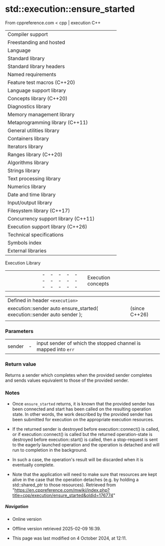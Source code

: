 # std::execution::ensure_started

From cppreference.com
< cpp‎ | execution
C++

|  |  |  |  |  |
| --- | --- | --- | --- | --- |
| Compiler support | | | | |
| Freestanding and hosted | | | | |
| Language | | | | |
| Standard library | | | | |
| Standard library headers | | | | |
| Named requirements | | | | |
| Feature test macros (C++20) | | | | |
| Language support library | | | | |
| Concepts library (C++20) | | | | |
| Diagnostics library | | | | |
| Memory management library | | | | |
| Metaprogramming library (C++11) | | | | |
| General utilities library | | | | |
| Containers library | | | | |
| Iterators library | | | | |
| Ranges library (C++20) | | | | |
| Algorithms library | | | | |
| Strings library | | | | |
| Text processing library | | | | |
| Numerics library | | | | |
| Date and time library | | | | |
| Input/output library | | | | |
| Filesystem library (C++17) | | | | |
| Concurrency support library (C++11) | | | | |
| Execution support library (C++26) | | | | |
| Technical specifications | | | | |
| Symbols index | | | | |
| External libraries | | | | |

Execution Library

|  |  |  |  |  |  |  |  |  |  |  |  |  |  |  |  |  |  |  |  |  |  |  |  |  |  |  |  |  |  |  |  |  |  |  |  |  |  |  |  |  |  |  |  |  |  |  |  |  |  |  |  |  |  |  |  |  |  |  |  |  |  |  |  |  |  |  |  |  |  |  |  |  |  |  |  |  |  |  |  |  |  |  |  |  |  |  |  |  |  |  |  |  |  |  |  |  |  |  |  |  |  |  |  |  |  |  |  |  |  |  |  |  |  |  |  |  |  |  |  |  |  |  |  |  |  |  |  |  |  |  |  |  |  |  |  |  |  |  |  |  |  |  |  |  |  |  |  |  |  |  |  |  |  |  |  |  |  |  |  |  |  |  |  |  |  |  |  |  |  |  |  |  |  |  |  |  |  |  |  |  |  |  |  |  |  |  |  |  |  |  |  |  |  |  |  |  |  |  |  |  |  |  |  |  |  |  |  |  |  |  |  |  |  |  |  |  |  |  |  |  |  |  |  |  |  |  |  |  |  |  |  |  |  |  |  |  |  |  |  |  |  |  |  |  |  |  |  |  |  |  |  |  |  |  |  |  |  |  |  |  |  |  |  |  |  |  |  |  |  |  |  |  |  |  |  |  |  |  |  |  |  |  |  |  |  |  |  |  |  |  |  |  |  |  |  |  |  |  |  |  |  |  |  |  |  |  |  |  |  |  |  |  |  |  |  |  |  |  |  |  |  |  |  |  |  |  |  |  |  |  |  |  |  |  |  |  |  |  |  |  |  |  |  |  |  |  |  |  |  |  |  |  |  |  |  |  |  |  |  |  |  |  |  |  |  |  |  |  |  |  |  |  |  |  |  |  |  |  |  |  |  |  |  |  |  |  |  |  |  |  |  |  |  |  |  |  |  |  |  |  |  |  |  |  |  |  |  |  |  |  |  |  |  |  |  |  |  |  |  |  |  |  |  |  |  |  |  |  |  |  |  |  |  |  |  |  |  |  |  |  |  |  |  |  |  |  |  |  |  |  |  |  |  |  |  |  |  |  |  |  |  |  |  |
| --- | --- | --- | --- | --- | --- | --- | --- | --- | --- | --- | --- | --- | --- | --- | --- | --- | --- | --- | --- | --- | --- | --- | --- | --- | --- | --- | --- | --- | --- | --- | --- | --- | --- | --- | --- | --- | --- | --- | --- | --- | --- | --- | --- | --- | --- | --- | --- | --- | --- | --- | --- | --- | --- | --- | --- | --- | --- | --- | --- | --- | --- | --- | --- | --- | --- | --- | --- | --- | --- | --- | --- | --- | --- | --- | --- | --- | --- | --- | --- | --- | --- | --- | --- | --- | --- | --- | --- | --- | --- | --- | --- | --- | --- | --- | --- | --- | --- | --- | --- | --- | --- | --- | --- | --- | --- | --- | --- | --- | --- | --- | --- | --- | --- | --- | --- | --- | --- | --- | --- | --- | --- | --- | --- | --- | --- | --- | --- | --- | --- | --- | --- | --- | --- | --- | --- | --- | --- | --- | --- | --- | --- | --- | --- | --- | --- | --- | --- | --- | --- | --- | --- | --- | --- | --- | --- | --- | --- | --- | --- | --- | --- | --- | --- | --- | --- | --- | --- | --- | --- | --- | --- | --- | --- | --- | --- | --- | --- | --- | --- | --- | --- | --- | --- | --- | --- | --- | --- | --- | --- | --- | --- | --- | --- | --- | --- | --- | --- | --- | --- | --- | --- | --- | --- | --- | --- | --- | --- | --- | --- | --- | --- | --- | --- | --- | --- | --- | --- | --- | --- | --- | --- | --- | --- | --- | --- | --- | --- | --- | --- | --- | --- | --- | --- | --- | --- | --- | --- | --- | --- | --- | --- | --- | --- | --- | --- | --- | --- | --- | --- | --- | --- | --- | --- | --- | --- | --- | --- | --- | --- | --- | --- | --- | --- | --- | --- | --- | --- | --- | --- | --- | --- | --- | --- | --- | --- | --- | --- | --- | --- | --- | --- | --- | --- | --- | --- | --- | --- | --- | --- | --- | --- | --- | --- | --- | --- | --- | --- | --- | --- | --- | --- | --- | --- | --- | --- | --- | --- | --- | --- | --- | --- | --- | --- | --- | --- | --- | --- | --- | --- | --- | --- | --- | --- | --- | --- | --- | --- | --- | --- | --- | --- | --- | --- | --- | --- | --- | --- | --- | --- | --- | --- | --- | --- | --- | --- | --- | --- | --- | --- | --- | --- | --- | --- | --- | --- | --- | --- | --- | --- | --- | --- | --- | --- | --- | --- | --- | --- | --- | --- | --- | --- | --- | --- | --- | --- | --- | --- | --- | --- | --- | --- | --- | --- | --- | --- | --- | --- | --- | --- | --- | --- | --- | --- | --- | --- | --- | --- | --- | --- | --- | --- | --- | --- | --- | --- | --- | --- | --- | --- | --- | --- | --- | --- | --- | --- | --- | --- | --- | --- | --- | --- | --- | --- | --- | --- | --- | --- | --- | --- | --- | --- | --- | --- | --- | --- | --- | --- | --- | --- | --- | --- | --- | --- | --- | --- | --- | --- | --- | --- | --- | --- | --- | --- | --- | --- | --- | --- | --- | --- | --- | --- | --- | --- |
| |  |  |  |  |  | | --- | --- | --- | --- | --- | | Execution concepts | | | | | | |  |  |  |  |  |  |  |  |  |  |  |  |  |  |  |  |  |  |  |  |  |  |  |  |  |  |  |  |  |  |  |  |  |  |  |  |  |  |  |  |  |  | | --- | --- | --- | --- | --- | --- | --- | --- | --- | --- | --- | --- | --- | --- | --- | --- | --- | --- | --- | --- | --- | --- | --- | --- | --- | --- | --- | --- | --- | --- | --- | --- | --- | --- | --- | --- | --- | --- | --- | --- | --- | --- | | |  |  |  |  |  | | --- | --- | --- | --- | --- | | scheduler | | | | | | receiver") | | | | | | receiver_of") | | | | | | operation_state") | | | | | | |  |  |  |  |  | | --- | --- | --- | --- | --- | | sender") | | | | | | sender_in") | | | | | | sender_to") | | | | | |  | | | | | | | | Execution components | | | | | | Execution contexts | | | | | | run_loop") | | | | | | Execution domains | | | | | | default_domain") | | | | | | Forward progress guarantee | | | | | | forward_progress_guarantee") | | | | | | Environments | | | | | | |  |  |  |  |  |  |  |  |  |  |  |  |  |  |  |  |  |  | | --- | --- | --- | --- | --- | --- | --- | --- | --- | --- | --- | --- | --- | --- | --- | --- | --- | --- | | |  |  |  |  |  | | --- | --- | --- | --- | --- | | empty_env") | | | | | | |  |  |  |  |  | | --- | --- | --- | --- | --- | | get_env") | | | | | | |  |  |  |  |  | | --- | --- | --- | --- | --- | | env_of_t") | | | | | | | | Queries | | | | | | std::stop_token_of_t") | | | | | | std::get_stop_token") | | | | | | std::get_allocator") | | | | | | std::forwarding_query") | | | | | | get_scheduler") | | | | | | get_domain") | | | | | | get_forward_progress_guarantee") | | | | | | get_delegation_scheduler") | | | | | | get_completion_scheduler") | | | | | | Completion signatures | | | | | | completion_signatures") | | | | | | completion_signatures_of_t") | | | | | | transform_completion_signatures") | | | | | | transform_completion_signatures_of") | | | | | | |  |  |  |  |  |  |  |  |  |  |  |  |  |  |  |  |  |  |  |  |  |  | | --- | --- | --- | --- | --- | --- | --- | --- | --- | --- | --- | --- | --- | --- | --- | --- | --- | --- | --- | --- | --- | --- | | |  |  |  |  |  | | --- | --- | --- | --- | --- | | value_types_of_t") | | | | | | error_types_of_t") | | | | | | |  |  |  |  |  | | --- | --- | --- | --- | --- | | tag_of_t") | | | | | | sends_stopped") | | | | | | | | Sender adaptor closures | | | | | | sender_adaptor_closure") | | | | | | Coroutine utility | | | | | | as_awaitable") | | | | | | with_awaitable_senders") | | | | | | |  |  |  |  |  | | --- | --- | --- | --- | --- | | Core operations | | | | | | Operation state | | | | | | connect connect_result_t") | | | | | | start") | | | | | | Completion | | | | | | set_value") | | | | | | set_error") | | | | | | set_stopped") | | | | | | Transformation | | | | | | transform_env") | | | | | | transform_sender") | | | | | | apply_sender") | | | | | | Sender algorithms | | | | | | Sender factories | | | | | | just | | | | | | just_error | | | | | | just_stopped | | | | | | read_env | | | | | | schedule schedule_result_t | | | | | | Sender adaptors | | | | | | |  |  |  |  |  | | --- | --- | --- | --- | --- | | starts_on") | | | | | | continues_on") | | | | | | on | | | | | | then | | | | | | upon_error | | | | | | upon_stopped | | | | | | let_value | | | | | | let_error | | | | | | let_stopped | | | | | | schedule_from") | | | | | | when_all | | | | | | |  |  |  |  |  | | --- | --- | --- | --- | --- | | when_all_with_variant") | | | | | | into_variant | | | | | | stopped_as_optional | | | | | | stopped_as_error | | | | | | bulk") | | | | | | split") | | | | | |  | | | | | |  | | | | | |  | | | | | |  | | | | | |  | | | | | | | Sender consumers | | | | | | this_thread::sync_wait | | | | | | this_thread::sync_wait_with_variant") | | | | | |  | | | | | |

|  |  |  |
| --- | --- | --- |
| Defined in header `<execution>` |  |  |
| execution::sender auto ensure_started( execution::sender auto sender ); |  | (since C++26) |
|  |  |  |

### Parameters

|  |  |  |
| --- | --- | --- |
| sender | - | input sender of which the stopped channel is mapped into `err` |

### Return value

Returns a sender which completes when the provided sender completes and sends values equivalent to those of the provided sender.

### Notes

- Once `ensure_started` returns, it is known that the provided sender has been connected and start has been called on the resulting operation state. In other words, the work described by the provided sender has been submitted for execution on the appropriate execution resources.

- If the returned sender is destroyed before execution::connect() is called, or if execution::connect() is called but the returned operation-state is destroyed before execution::start() is called, then a stop-request is sent to the eagerly launched operation and the operation is detached and will run to completion in the background.

- In such a case, the operation's result will be discarded when it is eventually complete.

- Note that the application will need to make sure that resources are kept alive in the case that the operation detaches (e.g. by holding a std::shared_ptr to those resources).
Retrieved from "<https://en.cppreference.com/mwiki/index.php?title=cpp/execution/ensure_started&oldid=176774>"

##### Navigation

- Online version
- Offline version retrieved 2025-02-09 16:39.

- This page was last modified on 4 October 2024, at 12:11.